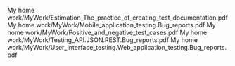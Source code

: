 My home work/MyWork/Estimation_The_practice_of_creating_test_documentation.pdf
My home work/MyWork/Mobile_application_testing.Bug_reports.pdf
My home work/MyWork/Positive_and_negative_test_cases.pdf
My home work/MyWork/Testing_API.JSON.REST.Bug_reports.pdf
My home work/MyWork/User_interface_testing.Web_application_testing.Bug_reports.pdf
